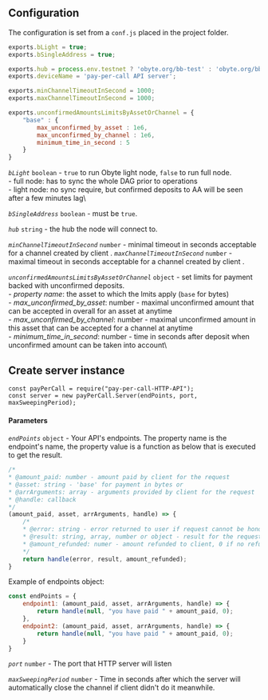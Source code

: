 ## Configuration

The configuration is set from a `conf.js` placed in the project folder.

```javascript
exports.bLight = true;
exports.bSingleAddress = true;

exports.hub = process.env.testnet ? 'obyte.org/bb-test' : 'obyte.org/bb';
exports.deviceName = 'pay-per-call API server';

exports.minChannelTimeoutInSecond = 1000;
exports.maxChannelTimeoutInSecond = 1000;

exports.unconfirmedAmountsLimitsByAssetOrChannel = {
	"base" : {
		max_unconfirmed_by_asset : 1e6,
		max_unconfirmed_by_channel : 1e6,
		minimum_time_in_second : 5
	}
}

```
*`bLight`* `boolean` - `true` to run Obyte light node, `false` to run full node.\
	- full node: has to sync the whole DAG prior to operations\
	- light node: no sync require, but confirmed deposits to AA will be seen after a few minutes lag\

*`bSingleAddress`* `boolean` - must be `true`.

*`hub`* `string` - the hub the node will connect to.

*`minChannelTimeoutInSecond`* `number` - minimal timeout in seconds acceptable for a channel created by client .
*`maxChannelTimeoutInSecond`* `number` - maximal timeout in seconds acceptable for a channel created by client .

*`unconfirmedAmountsLimitsByAssetOrChannel`* `object` - set limits for payment backed with unconfirmed deposits.\
	- *property name*: the asset to which the lmits apply (`base` for bytes)\
	- *max_unconfirmed_by_asset*: number - maximal unconfirmed amount that can be accepted in overall for an asset at anytime\
	- *max_unconfirmed_by_channel*: number - maximal unconfirmed amount in this asset that can be accepted for a channel at anytime\
	- *minimum_time_in_second*: number - time in seconds after deposit when unconfirmed amount can be taken into account\

## Create server instance

```
const payPerCall = require("pay-per-call-HTTP-API");
const server = new payPerCall.Server(endPoints, port, maxSweepingPeriod);
```

#### Parameters

*`endPoints`* `object` - Your API's endpoints. The property name is the endpoint's name, the property value is a function as below that is executed to get the result.

```javascript
/*
* @amount_paid: number - amount paid by client for the request
* @asset: string - 'base' for payment in bytes or 
* @arrArguments: array - arguments provided by client for the request
* @handle: callback
*/
(amount_paid, asset, arrArguments, handle) => {
	/*
	* @error: string - error returned to user if request cannot be honored, null if successful
	* @result: string, array, number or object - result for the request
	* @amount_refunded: numer - amount refunded to client, 0 if no refund
	*/
	return handle(error, result, amount_refunded);
}
```

Example of endpoints object:
```javascript
const endPoints = {
	endpoint1: (amount_paid, asset, arrArguments, handle) => {
		return handle(null, "you have paid " + amount_paid, 0);
	},
	endpoint2: (amount_paid, asset, arrArguments, handle) => {
		return handle(null, "you have paid " + amount_paid, 0);
	}
}
```

*`port`* `number` - The port that HTTP server will listen


*`maxSweepingPeriod`* `number` - Time in seconds after which the server will automatically close the channel if client didn't do it meanwhile.

